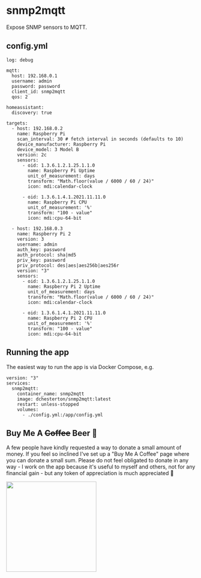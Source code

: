 # snmp2mqtt

Expose SNMP sensors to MQTT.

## config.yml

```
log: debug

mqtt:
  host: 192.168.0.1
  username: admin
  password: password
  client_id: snmp2mqtt
  qos: 2

homeassistant:
  discovery: true

targets:
  - host: 192.168.0.2
    name: Raspberry Pi
    scan_interval: 30 # fetch interval in seconds (defaults to 10)
    device_manufacturer: Raspberry Pi
    device_model: 3 Model B
    version: 2c
    sensors:
      - oid: 1.3.6.1.2.1.25.1.1.0
        name: Raspberry Pi Uptime
        unit_of_measurement: days
        transform: "Math.floor(value / 6000 / 60 / 24)"
        icon: mdi:calendar-clock

      - oid: 1.3.6.1.4.1.2021.11.11.0
        name: Raspberry Pi CPU
        unit_of_measurement: '%'
        transform: "100 - value"
        icon: mdi:cpu-64-bit

  - host: 192.168.0.3
    name: Raspberry Pi 2
    version: 3
    username: admin
    auth_key: password
    auth_protocol: sha|md5
    priv_key: password
    priv_protocol: des|aes|aes256b|aes256r
    version: "3"
    sensors:
      - oid: 1.3.6.1.2.1.25.1.1.0
        name: Raspberry Pi 2 Uptime
        unit_of_measurement: days
        transform: "Math.floor(value / 6000 / 60 / 24)"
        icon: mdi:calendar-clock

      - oid: 1.3.6.1.4.1.2021.11.11.0
        name: Raspberry Pi 2 CPU
        unit_of_measurement: '%'
        transform: "100 - value"
        icon: mdi:cpu-64-bit
```

## Running the app

The easiest way to run the app is via Docker Compose, e.g.

```
version: "3"
services:
  snmp2mqtt:
    container_name: snmp2mqtt
    image: dchesterton/snmp2mqtt:latest
    restart: unless-stopped
    volumes:
      - ./config.yml:/app/config.yml
```

## Buy Me A ~~Coffee~~ Beer 🍻

A few people have kindly requested a way to donate a small amount of money. If you feel so inclined I've set up a "Buy Me A Coffee"
page where you can donate a small sum. Please do not feel obligated to donate in any way - I work on the app because it's
useful to myself and others, not for any financial gain - but any token of appreciation is much appreciated 🙂

<a href="https://www.buymeacoffee.com/dchesterton"><img src="https://img.buymeacoffee.com/api/?url=aHR0cHM6Ly9pbWcuYnV5bWVhY29mZmVlLmNvbS9hcGkvP25hbWU9ZGNoZXN0ZXJ0b24mc2l6ZT0zMDAmYmctaW1hZ2U9Ym1jJmJhY2tncm91bmQ9ZmY4MTNm&creator=dchesterton&is_creating=building%20software%20to%20help%20create%20awesome%20homes&design_code=1&design_color=%23ff813f&slug=dchesterton" height="240" /></a>
